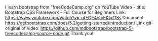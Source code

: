 I learn bootstrap from "freeCodeCamp.org" on YouTube
Video - title: Bootstrap CSS Framework - Full Course for Beginners
Link: https://www.youtube.com/watch?v=-qfEOE4vtxE&t=118s
Document: https://getbootstrap.com/docs/5.2/getting-started/introduction/
Link git-original of video: https://github.com/mdbootstrap/bootstrap-5-freecodecamp-source-code.git
Thank you!

